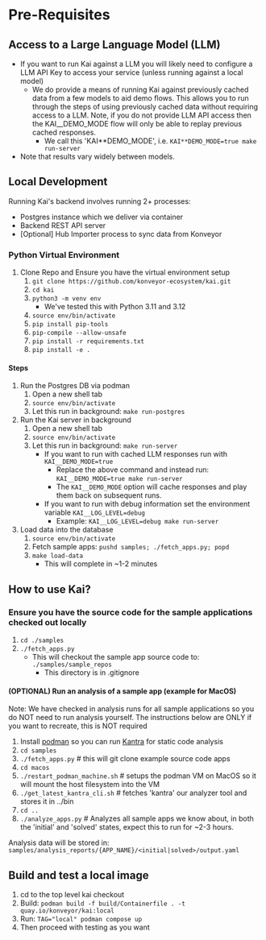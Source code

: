 # Pre-Requisites

## Access to a Large Language Model (LLM)

- If you want to run Kai against a LLM you will likely need to configure a LLM API Key to access your service (unless running against a local model)
  - We do provide a means of running Kai against previously cached data from a few models to aid demo flows. This allows you to run through the steps of using previously cached data without requiring access to a LLM. Note, if you do not provide LLM API access then the KAI\_\_DEMO_MODE flow will only be able to replay previous cached responses.
    - We call this 'KAI**DEMO_MODE', i.e. `KAI**DEMO_MODE=true make run-server`
- Note that results vary widely between models.

## Local Development

Running Kai's backend involves running 2+ processes:

- Postgres instance which we deliver via container
- Backend REST API server
- [Optional] Hub Importer process to sync data from Konveyor

### Python Virtual Environment

1. Clone Repo and Ensure you have the virtual environment setup
   1. `git clone https://github.com/konveyor-ecosystem/kai.git`
   1. `cd kai`
   1. `python3 -m venv env`
      - We've tested this with Python 3.11 and 3.12
   1. `source env/bin/activate`
   1. `pip install pip-tools`
   1. `pip-compile --allow-unsafe`
   1. `pip install -r requirements.txt`
   1. `pip install -e .`

#### Steps

1. Run the Postgres DB via podman
   1. Open a new shell tab
   1. `source env/bin/activate`
   1. Let this run in background: `make run-postgres`
1. Run the Kai server in background
   1. Open a new shell tab
   1. `source env/bin/activate`
   1. Let this run in background: `make run-server`
      - If you want to run with cached LLM responses run with `KAI__DEMO_MODE=true`
        - Replace the above command and instead run: `KAI__DEMO_MODE=true make run-server`
        - The `KAI__DEMO_MODE` option will cache responses and play them back on subsequent runs.
      - If you want to run with debug information set the environment variable `KAI__LOG_LEVEL=debug`
        - Example: `KAI__LOG_LEVEL=debug make run-server`
1. Load data into the database
   1. `source env/bin/activate`
   1. Fetch sample apps: `pushd samples; ./fetch_apps.py; popd`
   1. `make load-data`
      - This will complete in ~1-2 minutes

## How to use Kai?

### Ensure you have the source code for the sample applications checked out locally

1. `cd ./samples`
2. `./fetch_apps.py`
   - This will checkout the sample app source code to: `./samples/sample_repos`
     - This directory is in .gitignore

#### (OPTIONAL) Run an analysis of a sample app (example for MacOS)

Note: We have checked in analysis runs for all sample applications so you do NOT need to run analysis yourself. The instructions below are ONLY if you want to recreate, this is NOT required

1. Install [podman](https://podman.io/) so you can run [Kantra](https://github.com/konveyor/kantra) for static code analysis
1. `cd samples`
1. `./fetch_apps.py` # this will git clone example source code apps
1. `cd macos`
1. `./restart_podman_machine.sh` # setups the podman VM on MacOS so it will mount the host filesystem into the VM
1. `./get_latest_kantra_cli.sh` # fetches 'kantra' our analyzer tool and stores it in ../bin
1. `cd ..`
1. `./analyze_apps.py` # Analyzes all sample apps we know about, in both the 'initial' and 'solved' states, expect this to run for ~2-3 hours.

Analysis data will be stored in: `samples/analysis_reports/{APP_NAME}/<initial|solved>/output.yaml`

## Build and test a local image

1. cd to the top level kai checkout
1. Build: `podman build -f build/Containerfile . -t quay.io/konveyor/kai:local`
1. Run: `TAG="local" podman compose up`
1. Then proceed with testing as you want
